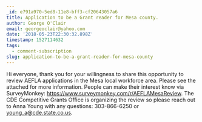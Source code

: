 ```yaml
---
_id: e791a970-5ed8-11e8-bff3-cf20643057a6
title: Application to be a Grant reader for Mesa county.
author: George O'Clair
email: georgeoclair@yahoo.com
date: '2018-05-23T22:30:32.898Z'
timestamp: 1527114632
tags:
  - comment-subscription
slug: application-to-be-a-grant-reader-for-mesa-county
---
```

Hi everyone, thank you for your willingness to share this opportunity to review AEFLA applications in the Mesa local workforce area. Please see the attached for more information. People can make their interest know via SurveyMonkey: https://www.surveymonkey.com/r/AEFLAMesaReview.  The CDE Competitive Grants Office is organizing the review so please reach out to Anna Young with any questions: 303-866-6250 or young_a@cde.state.co.us.
